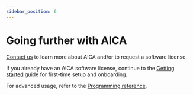 ```yaml
---
sidebar_position: 6
---
```


# Going further with AICA

[Contact us](mailto:contact@aica.tech) to learn more about AICA and/or to request a software license.

If you already have an AICA software license, continue to the [Getting started](../getting-started/01-intro.md) guide
for first-time setup and onboarding.

For advanced usage, refer to the [Programming reference](../reference/01-intro.md).
